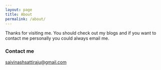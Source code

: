 ```yaml
---
layout: page
title: About
permalink: /about/
---
```


Thanks for visiting me. You should check out my blogs and if you want to contact me personally you could always email me.

### Contact me

[saivinashsattiraju@gmail.com](mailto:email@domain.com)
